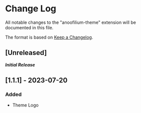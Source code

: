# Change Log

All notable changes to the "anoofilium-theme" extension will be documented in this file.

The format is based on [Keep a Changelog](https://keepachangelog.com/en/1.0.0/).

## [Unreleased]

**_Initial Release_**

## [1.1.1] - 2023-07-20

### Added

- Theme Logo
